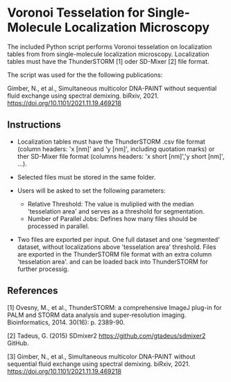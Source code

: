 Voronoi Tesselation for Single-Molecule Localization Microscopy
==========

The included Python script performs Voronoi tesselation on localization tables from from single-molecule localization microscopy.
Localization tables must have the ThunderSTORM [1] oder SD-Mixer [2] file format.

The script was used for the the following publications:

 Gimber, N., et al., Simultaneous multicolor DNA-PAINT without sequential fluid exchange using spectral demixing. biRxiv, 2021. https://doi.org/10.1101/2021.11.19.469218 

Instructions
-------
- Localization tables must have the ThunderSTORM .csv file format (column headers: 'x [nm]' and 'y [nm]', including quotation marks) or ther SD-Mixer file format (columns headers: 'x short [nm]','y short [nm]', ...).
- Selected files must be stored in the same folder.
- Users will be asked to set the following parameters:
    - Relative Threshold: The value is muliplied with the median 'tesselation area' and serves as a threshold for segmentation.
    - Number of Parallel Jobs: Defines how many files should be processed in parallel.
  
- Two files are exported per input. One full dataset and one 'segmented' dataset, without localizations above 'tesselation area' threshold. Files are exported in the ThunderSTORM file format with an extra column 'tesselation area'. and can be loaded back into ThunderSTORM for further processig.


References
-------
[1] Ovesny, M., et al., ThunderSTORM: a comprehensive ImageJ plug-in for PALM and STORM data analysis and super-resolution imaging. Bioinformatics, 2014. 30(16): p. 2389-90. 

[2] Tadeus, G. (2015) SDmixer2 https://github.com/gtadeus/sdmixer2 GitHub. 

[3] Gimber, N., et al., Simultaneous multicolor DNA-PAINT without sequential fluid exchange using spectral demixing. biRxiv, 2021. https://doi.org/10.1101/2021.11.19.469218 
